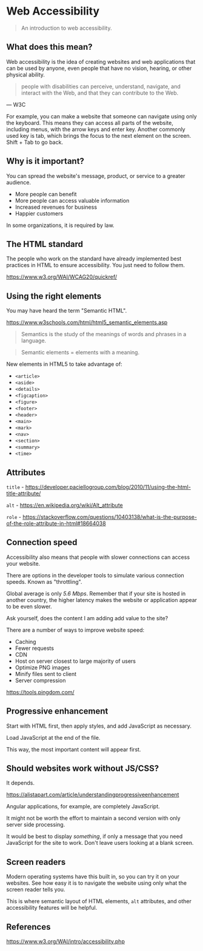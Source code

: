 # Web Accessibility

> An introduction to web accessibility.

## What does this mean?

Web accessibility is the idea of creating websites and web applications that can be used by anyone, even people that have no vision, hearing, or other physical ability.

> people with disabilities can perceive, understand, navigate, and interact with the Web, and that they can contribute to the Web.

— W3C

For example, you can make a website that someone can navigate using only the keyboard. This means they can access all parts of the website, including menus, with the arrow keys and enter key. Another commonly used key is tab, which brings the focus to the next element on the screen. Shift + Tab to go back.

## Why is it important?

You can spread the website's message, product, or service to a greater audience.

- More people can benefit
- More people can access valuable information
- Increased revenues for business
- Happier customers

In some organizations, it is required by law.

## The HTML standard

The people who work on the standard have already implemented best practices in HTML to ensure accessibility. You just need to follow them.

https://www.w3.org/WAI/WCAG20/quickref/

## Using the right elements

You may have heard the term "Semantic HTML".

https://www.w3schools.com/html/html5_semantic_elements.asp

> Semantics is the study of the meanings of words and phrases in a language.

> Semantic elements = elements with a meaning.

New elements in HTML5 to take advantage of:

- `<article>`
- `<aside>`
- `<details>`
- `<figcaption>`
- `<figure>`
- `<footer>`
- `<header>`
- `<main>`
- `<mark>`
- `<nav>`
- `<section>`
- `<summary>`
- `<time>`

## Attributes

`title` - https://developer.paciellogroup.com/blog/2010/11/using-the-html-title-attribute/

`alt` - https://en.wikipedia.org/wiki/Alt_attribute

`role` - https://stackoverflow.com/questions/10403138/what-is-the-purpose-of-the-role-attribute-in-html#18664038

## Connection speed

Accessibility also means that people with slower connections can access your website.

There are options in the developer tools to simulate various connection speeds. Known as "throttling".

Global average is only *5.6 Mbps*. Remember that if your site is hosted in another country, the higher latency makes the website or application appear to be even slower.

Ask yourself, does the content I am adding add value to the site?

There are a number of ways to improve website speed:

- Caching
- Fewer requests
- CDN
- Host on server closest to large majority of users
- Optimize PNG images
- Minify files sent to client
- Server compression

https://tools.pingdom.com/

## Progressive enhancement

Start with HTML first, then apply styles, and add JavaScript as necessary.

Load JavaScript at the end of the file.

This way, the most important content will appear first.

## Should websites work without JS/CSS?

It depends.

https://alistapart.com/article/understandingprogressiveenhancement

Angular applications, for example, are completely JavaScript.

It might not be worth the effort to maintain a second version with only server side processing.

It would be best to display *something*, if only a message that you need JavaScript for the site to work. Don't leave users looking at a blank screen.

## Screen readers

Modern operating systems have this built in, so you can try it on your websites. See how easy it is to navigate the website using only what the screen reader tells you.

This is where semantic layout of HTML elements, `alt` attributes, and other accessibility features will be helpful.

## References

https://www.w3.org/WAI/intro/accessibility.php

